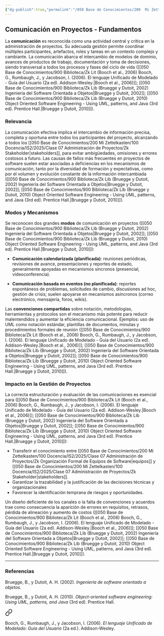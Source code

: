```yaml
---
{"dg-publish":true,"permalink":"/050 Base de Conocimientos/200  Mi Zettelkasten/100 Docencia/IS2/2025/Clase 09 Gestión de Comunicación en Proyectos/Zk Comunicación en Proyectos - Fundamentos/","tags":["#definir"]}
---
```


## Comunicación en Proyectos - Fundamentos

La **comunicación** es reconocida como una actividad central y crítica en la administración de proyectos. Su adecuada gestión permite coordinar múltiples participantes, artefactos, roles y tareas en un contexto complejo y cambiante. La comunicación abarca el intercambio de modelos de dominio, avances de productos de trabajo, documentación y toma de decisiones, siendo transversal a todos los procesos y fases del ciclo de vida 
([[050 Base de Conocimientos/900 Biblioteca/Zk Lit (Booch et al., 2006) Booch, G., Rumbaugh, J., y Jacobson, I. (2006). El lenguaje Unificado de Modelado - Guía del Usuario (2a ed). Addison-Wesley.\|Booch et al., 2006)]]; [[050 Base de Conocimientos/900 Biblioteca/Zk Lib (Bruegge y Dutoit, 2002) Ingeniería del Software Orientada a Objetos\|Bruegge y Dutoit, 2002]]; [[050 Base de Conocimientos/900 Biblioteca/Zk Lib (Bruegge y Dutoit, 2010) Object Oriented Software Engineering -  Using UML, patterns, and Java (3rd ed). Prentice Hall.\|Bruegge y Dutoit, 2010]]).

### Relevancia

La comunicación efectiva implica el intercambio de información precisa, completa y oportuna entre todos los participantes del proyecto, alcanzando a todos los [[050 Base de Conocimientos/200  Mi Zettelkasten/100 Docencia/IS2/2025/Clase 07 Administración de Proyectos/Zk Stakeholder\|stakeholders]], para evitar ambigüedades, omisiones y errores costosos a futuro. Las causas de fallos más frecuentes en proyectos de software suelen estar asociadas a deficiencias en los mecanismos de comunicación, tanto por la diversidad de formación y expectativas, como por el volumen y evolución constante de la información intercambiada ([[050 Base de Conocimientos/900 Biblioteca/Zk Lib (Bruegge y Dutoit, 2002) Ingeniería del Software Orientada a Objetos\|Bruegge y Dutoit, 2002]]; [[050 Base de Conocimientos/900 Biblioteca/Zk Lib (Bruegge y Dutoit, 2010) Object Oriented Software Engineering -  Using UML, patterns, and Java (3rd ed). Prentice Hall.\|Bruegge y Dutoit, 2010]]).

### Modos y Mecanismos

Se reconocen dos grandes **modos** de comunicación en proyectos ([[050 Base de Conocimientos/900 Biblioteca/Zk Lib (Bruegge y Dutoit, 2002) Ingeniería del Software Orientada a Objetos\|Bruegge y Dutoit, 2002]]; [[050 Base de Conocimientos/900 Biblioteca/Zk Lib (Bruegge y Dutoit, 2010) Object Oriented Software Engineering -  Using UML, patterns, and Java (3rd ed). Prentice Hall.\|Bruegge y Dutoit, 2010]]):

- **Comunicación calendarizada (planificada)**: reuniones periódicas, revisiones de avance, presentaciones y reportes de estado, generalmente apoyadas en mecanismos síncronos (presencial, videoconferencia).

- **Comunicación basada en eventos (no planificada)**: reportes espontáneos de problemas, solicitudes de cambio, discusiones ad hoc, gestión de crisis; suelen apoyarse en mecanismos asíncronos (correo electrónico, mensajería, foros, wikis).

Las **convenciones compartidas** sobre notación, metodologías, herramientas y protocolos son el mecanismo más potente para reducir malentendidos y aumentar la eficiencia comunicacional. Ejemplos: uso de UML como notación estándar, plantillas de documentos, minutas y procedimientos formales de reunión ([[050 Base de Conocimientos/900 Biblioteca/Zk Lit (Booch et al., 2006) Booch, G., Rumbaugh, J., y Jacobson, I. (2006). El lenguaje Unificado de Modelado - Guía del Usuario (2a ed). Addison-Wesley.\|Booch et al., 2006)]]; [[050 Base de Conocimientos/900 Biblioteca/Zk Lib (Bruegge y Dutoit, 2002) Ingeniería del Software Orientada a Objetos\|Bruegge y Dutoit, 2002]]; [[050 Base de Conocimientos/900 Biblioteca/Zk Lib (Bruegge y Dutoit, 2010) Object Oriented Software Engineering -  Using UML, patterns, and Java (3rd ed). Prentice Hall.\|Bruegge y Dutoit, 2010]]).

### Impacto en la Gestión de Proyectos

La correcta estructuración y evaluación de las comunicaciones es esencial para ([[050 Base de Conocimientos/900 Biblioteca/Zk Lit (Booch et al., 2006) Booch, G., Rumbaugh, J., y Jacobson, I. (2006). El lenguaje Unificado de Modelado - Guía del Usuario (2a ed). Addison-Wesley.\|Booch et al., 2006)]]; [[050 Base de Conocimientos/900 Biblioteca/Zk Lib (Bruegge y Dutoit, 2002) Ingeniería del Software Orientada a Objetos\|Bruegge y Dutoit, 2002]]; [[050 Base de Conocimientos/900 Biblioteca/Zk Lib (Bruegge y Dutoit, 2010) Object Oriented Software Engineering -  Using UML, patterns, and Java (3rd ed). Prentice Hall.\|Bruegge y Dutoit, 2010]]):

- Transferir el conocimiento entre [[050 Base de Conocimientos/200  Mi Zettelkasten/100 Docencia/IS2/2025/Clase 07 Administración de Proyectos/Zk Organización Formal de Equipos de Software\|equipos]] y [[050 Base de Conocimientos/200  Mi Zettelkasten/100 Docencia/IS2/2025/Clase 07 Administración de Proyectos/Zk Stakeholder\|stakeholders]].
- Garantizar la trazabilidad y la justificación de las decisiones técnicas y organizacionales
- Favorecer la identificación temprana de riesgos y oportunidades.

Un diseño deficiente de los canales o la falta de convenciones y acuerdos trae como consecuencia la aparición de errores en requisitos, retrasos, pérdida de alineación y aumento de costos ([[050 Base de Conocimientos/900 Biblioteca/Zk Lit (Booch et al., 2006) Booch, G., Rumbaugh, J., y Jacobson, I. (2006). El lenguaje Unificado de Modelado - Guía del Usuario (2a ed). Addison-Wesley.\|Booch et al., 2006)]]; [[050 Base de Conocimientos/900 Biblioteca/Zk Lib (Bruegge y Dutoit, 2002) Ingeniería del Software Orientada a Objetos\|Bruegge y Dutoit, 2002]]; [[050 Base de Conocimientos/900 Biblioteca/Zk Lib (Bruegge y Dutoit, 2010) Object Oriented Software Engineering -  Using UML, patterns, and Java (3rd ed). Prentice Hall.\|Bruegge y Dutoit, 2010]]).

---
### Referencias

<div class="transclusion internal-embed is-loaded"><div class="markdown-embed">



Bruegge, B., y Dutoit, A. H. (2002). _Ingeniería de software orientado a objetos_. 

</div></div>


<div class="transclusion internal-embed is-loaded"><div class="markdown-embed">



Bruegge, B., y Dutoit, A. H. (2010). _Object-oriented software engineering: Using UML, patterns, and Java_ (3rd ed). Prentice Hall. 

</div></div>


<div class="transclusion internal-embed is-loaded"><a class="markdown-embed-link" href="/050 Base de Conocimientos/900 Biblioteca/Zk Lit (Booch et al., 2006) Booch, G., Rumbaugh, J., y Jacobson, I. (2006). El lenguaje Unificado de Modelado - Guía del Usuario (2a ed). Addison-Wesley./#7000bb" aria-label="Open link"><svg xmlns="http://www.w3.org/2000/svg" width="24" height="24" viewBox="0 0 24 24" fill="none" stroke="currentColor" stroke-width="2" stroke-linecap="round" stroke-linejoin="round" class="svg-icon lucide-link"><path d="M10 13a5 5 0 0 0 7.54.54l3-3a5 5 0 0 0-7.07-7.07l-1.72 1.71"></path><path d="M14 11a5 5 0 0 0-7.54-.54l-3 3a5 5 0 0 0 7.07 7.07l1.71-1.71"></path></svg></a><div class="markdown-embed">



Booch, G., Rumbaugh, J., y Jacobson, I. (2006). _El lenguaje Unificado de Modelado: Guía del Usuario_ (2a ed.). Addison-Wesley. 

</div></div>

